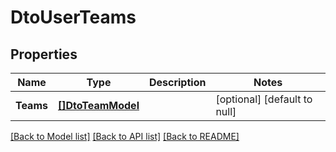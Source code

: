 # DtoUserTeams

## Properties
Name | Type | Description | Notes
------------ | ------------- | ------------- | -------------
**Teams** | [**[]DtoTeamModel**](dto.TeamModel.md) |  | [optional] [default to null]

[[Back to Model list]](../README.md#documentation-for-models) [[Back to API list]](../README.md#documentation-for-api-endpoints) [[Back to README]](../README.md)

